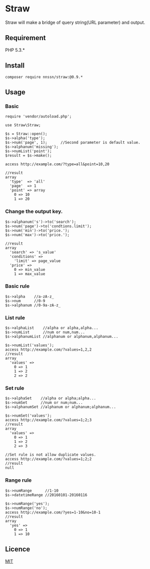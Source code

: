 Straw
====
Straw will make a bridge of query string\(URL parameter\) and output.

## Requirement
PHP 5.3.*

## Install
```
composer require nnssn/straw:@0.9.*
```

## Usage
### Basic
```
require 'vendor/autoload.php';

use Straw\Straw;

$s = Straw::open();
$s->alpha('type');
$s->num('page', 1);      //Second parameter is default value.
$s->alphanum('missing');
$s->numList('point');
$result = $s->make();

access http://example.com/?type=all&point=10,20

//result
array
  'type'  => 'all'
  'page'  => 1
  'point' => array
    0 => 10
    1 => 20
```

### Change the output key.
```
$s->alphanum('s')->to('search');
$s->num('page')->to('condtions.limit');
$s->num('min')->to('price.');
$s->num('max')->to('price.');

//result
array
  'search' => 's_value'
  'conditions' =>
    'limit' => page_value
  'price' =>
    0 => min_value
    1 => max_value
```

### Basic rule
```
$s->alpha    //a-zA-z_
$s->num      //0-9
$s->alphanum //0-9a-zA-z_
```

### List rule
```
$s->alphaList    //alpha or alpha,alpha...
$s->numList      //num or num,num...
$s->alphanumList //alphanum or alphanum,alphanum...

$s->numList('values');
access http://example.com/?values=1,2,2
//result
array
  'values' =>
    0 => 1
    1 => 2
    2 => 2
```

### Set rule
```
$s->alphaSet    //alpha or alpha;alpha...
$s->numSet      //num or num;num...
$s->alphanumSet //alphanum or alphanum;alphanum...

$s->numSet('values');
access http://example.com/?values=1;2;3
//result
array
  'values' =>
    0 => 1
    1 => 2
    2 => 3

//Set rule is not allow duplicate values.
access http://example.com/?values=1;2;2
//result
null
```

### Range rule
```
$s->numRange      //1-10
$s->datetimeRange //20160101-20160116

$s->numRange('yes');
$s->numRange('no');
access http://example.com/?yes=1-10&no=10-1
//result
array
  'yes' =>
    0 => 1
    1 => 10
```

## Licence

[MIT](http://opensource.org/licenses/mit-license.php)
